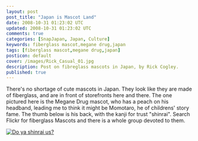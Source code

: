 ```yaml
---           
layout: post
post_title: "Japan is Mascot Land"
date: 2008-10-31 01:23:02 UTC
updated: 2008-10-31 01:23:02 UTC
comments: true
categories: [SnapJapan, Japan, Culture]
keywords: fiberglass mascot,megane drug,japan
tags: [fiberglass mascot,megane drug,japan]
posticon: default
cover: /images/Rick_Casual_01.jpg
description: Post on fibreglass mascots in Japan, by Rick Cogley. 
published: true
---
```

 

[](http://www.flickr.com/photos/rickcogley/2977696721/ "photo sharing")There's no shortage of cute mascots in Japan. They look like they are made of fiberglass, and are in front of storefronts here and there. The one pictured here is the Megane Drug mascot, who has a peach on his headband, leading me to think it might be Momotaro, he of childrens' story fame. The thumb below is his back, with the kanji for trust "shinrai". Search Flickr for fiberglass Mascots and there is a whole group devoted to them.


[![Do ya shinrai us?](http://farm4.static.flickr.com/3287/2984079640_1596f57d3e_t.jpg)](http://www.flickr.com/photos/81796435@N00/2984079640 "View 'Do ya shinrai us?' on Flickr.com")










